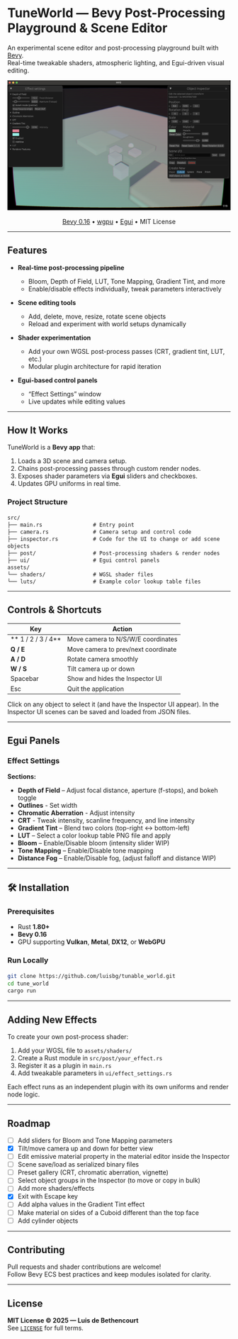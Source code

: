 # TuneWorld — Bevy Post-Processing Playground & Scene Editor

An experimental scene editor and post-processing playground built with <a href="https://bevyengine.org/">Bevy</a>.</b><br>
Real-time tweakable shaders, atmospheric lighting, and Egui-driven visual editing.
</p>

![A screenshot of TuneWorld in action](https://github.com/luisbg/tunable_world/raw/main/assets/screenshots/0.png)

<p align="center">
  <a href="https://bevyengine.org/">Bevy 0.16</a> •
  <a href="https://wgpu.rs/">wgpu</a> •
  <a href="https://github.com/emilk/egui">Egui</a> •
  MIT License
</p>

---

## Features

- **Real-time post-processing pipeline**
  - Bloom, Depth of Field, LUT, Tone Mapping, Gradient Tint, and more
  - Enable/disable effects individually, tweak parameters interactively

- **Scene editing tools**
  - Add, delete, move, resize, rotate scene objects
  - Reload and experiment with world setups dynamically

- **Shader experimentation**
  - Add your own WGSL post-process passes (CRT, gradient tint, LUT, etc.)
  - Modular plugin architecture for rapid iteration

- **Egui-based control panels**
  - “Effect Settings” window
  - Live updates while editing values

---

## How It Works

TuneWorld is a **Bevy app** that:
1. Loads a 3D scene and camera setup.
2. Chains post-processing passes through custom render nodes.
3. Exposes shader parameters via **Egui** sliders and checkboxes.
4. Updates GPU uniforms in real time.

### Project Structure
```plaintext
src/
├── main.rs                # Entry point
├── camera.rs              # Camera setup and control code
├── inspector.rs           # Code for the UI to change or add scene objects
├── post/                  # Post-processing shaders & render nodes
├── ui/                    # Egui control panels
assets/
└── shaders/               # WGSL shader files
└── luts/                  # Example color lookup table files
```

---

## Controls & Shortcuts

| Key | Action |
|-----|--------|
| ** 1 / 2 / 3 / 4** | Move camera to N/S/W/E coordinates |
| **Q / E** | Move camera to prev/next coordinate |
| **A / D** | Rotate camera smoothly |
| **W / S** | Tilt camera up or down |
| Spacebar | Show and hides the Inspector UI |
| Esc | Quit the application |

Click on any object to select it (and have the Inspector UI appear).
In the Inspector UI scenes can be saved and loaded from JSON files.

---

## Egui Panels

### Effect Settings

**Sections:**
- **Depth of Field** – Adjust focal distance, aperture (f-stops), and bokeh toggle  
- **Outlines** - Set width
- **Chromatic Aberration** - Adjust intensity
- **CRT** - Tweak intensity, scanline frequency, and line intensity
- **Gradient Tint** – Blend two colors (top-right ↔ bottom-left)  
- **LUT** – Select a color lookup table PNG file and apply
- **Bloom** – Enable/Disable bloom (intensity slider WIP)  
- **Tone Mapping** – Enable/Disable tone mapping 
- **Distance Fog** – Enable/Disable fog, (adjust falloff and distance WIP)

---

## 🛠️ Installation

### Prerequisites
- Rust **1.80+**
- **Bevy 0.16**
- GPU supporting **Vulkan**, **Metal**, **DX12**, or **WebGPU**

### Run Locally
```bash
git clone https://github.com/luisbg/tunable_world.git
cd tune_world
cargo run
```

---

## Adding New Effects

To create your own post-process shader:

1. Add your WGSL file to `assets/shaders/`
2. Create a Rust module in `src/post/your_effect.rs`
3. Register it as a plugin in `main.rs`
4. Add tweakable parameters in `ui/effect_settings.rs`

Each effect runs as an independent plugin with its own uniforms and render node logic.

---

## Roadmap

- [ ] Add sliders for Bloom and Tone Mapping parameters  
- [x] Tilt/move camera up and down for better view
- [ ] Edit emissive material property in the material editor inside the Inspector
- [ ] Scene save/load as serialized binary files  
- [ ] Preset gallery (CRT, chromatic aberration, vignette)
- [ ] Select object groups in the Inspector (to move or copy in bulk)
- [ ] Add more shaders/effects
- [x] Exit with Escape key
- [ ] Add alpha values in the Gradient Tint effect
- [ ] Make material on sides of a Cuboid different than the top face
- [ ] Add cylinder objects

---

## Contributing

Pull requests and shader contributions are welcome!  
Follow Bevy ECS best practices and keep modules isolated for clarity.

---

## License

**MIT License © 2025 — Luis de Bethencourt**  
See [`LICENSE`](LICENSE) for full terms.
